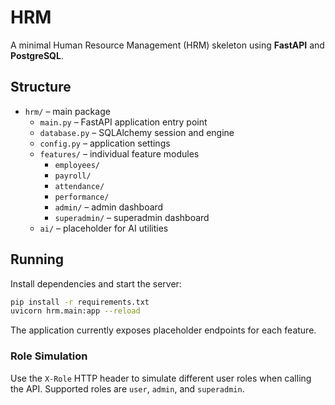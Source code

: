 # HRM

A minimal Human Resource Management (HRM) skeleton using **FastAPI** and **PostgreSQL**.

## Structure

- `hrm/` – main package
  - `main.py` – FastAPI application entry point
  - `database.py` – SQLAlchemy session and engine
  - `config.py` – application settings
  - `features/` – individual feature modules
    - `employees/`
    - `payroll/`
    - `attendance/`
    - `performance/`
    - `admin/` – admin dashboard
    - `superadmin/` – superadmin dashboard
  - `ai/` – placeholder for AI utilities

## Running

Install dependencies and start the server:

```bash
pip install -r requirements.txt
uvicorn hrm.main:app --reload
```

The application currently exposes placeholder endpoints for each feature.

### Role Simulation

Use the `X-Role` HTTP header to simulate different user roles when calling the
API. Supported roles are `user`, `admin`, and `superadmin`.
